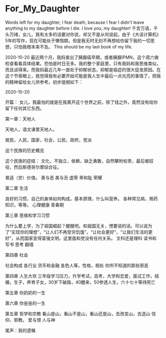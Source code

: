 # For_My_Daughter
Words left for my daughter, I fear death, because I fear I didn't leave anything to my daughter before I die. I love you, my daughter!
千言万语，千头万绪，女儿，我有太多的话要对你说，却又不是从何说起。由于《大话计算机》5年的写作，现在可能处于懒惰期，但是我无时无刻不再想给你留下我的一切思想，只怕我根本来不及。
This should be my last book of my life.

2020-10-20 最近两个月，我妈查出了胰腺癌早期，或者胰腺IPMN，这个周六做检查看看具体结果。恐怕是时日无多。我的整个家庭里，只有我妈和我思维类似，而且谈得来。而我妈最近几年一直处于抑郁状态，抑郁是癌症的很大促发原因。在这个节骨眼上，我觉得我有必要开始可能是我人生中最后一点光亮的事情了，把我的精神留给女儿供参考。初步提纲如下：

2020-10-20 

开篇：
女儿，我最怕的就是在我离开这个世界之前，除了钱之外，竟然没有给你留下任何其它东西。

第一章：天地人

天地人，语文课里天地人。

居民，人民，国家，社会，公民，政府，党派

这个民族的历史概览

这个民族的症结： 文化，不独立，依赖，缺乏勇敢，自然攀附权贵，最后被奴役，然后斯德哥尔摩综合征。

普适（世）价值。
善与恶
美与丑
虚荣
卑和耻
荣耀

第二章 生活

良好的习惯，自己的身体如何构成，基本原理，什么叫营养。
各种常见病，用药知识，等等。
心理健康
青春期

第三章 思维和学习习惯

为什么要上学，为了祖国崛起？醒醒吧。和祖国无关，愣要说的话，可以说为了“实现你的理想”，“让人们不再受穷饥饿”，“让社会更好”，“让我们生活的更好”，从而国家变得富强文明。这里面和党没有任何关系。
文科还是理科
读书和写书
思考
翻墙

第四章 社会

社会构成
各行业
货币和金融
各色人等，性格，相处
你所不知道的那些邪恶

第四章 人生大坎  三年级学习压力，升学考试，高考，大学和恋爱，面试工作，结婚，生子，养育子女，30岁下破路，40醒来，50参透人生，六十七十等待死亡

第五章 你奶奶的一生

第六章 你爸爸的一生


第五章 哲学和宗教
看山是山，看山不是山，看山还是山，去改变山，去造山
信仰，邪教。
爱与恨
人与神

尾声：我的遗嘱
